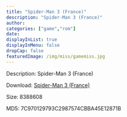 ```yaml
---
title: "Spider-Man 3 (France)"
description: "Spider-Man 3 (France)"
author: 
categories: ["game","rom"]
date: 
displayInList: true
displayInMenu: false
dropCap: false
featuredImage: /img/miss/gamemiss.jpg
---
```


Description: Spider-Man 3 (France)

Download: <a style="text-decoration:underline;" href="https://mega.nz/#!CGR2SKhZ!M_MowxPM6WdIurz__o0Zxs-vj0citg4cKXVHA384tbw" target = "_blank" rel = "nofollow" > Spider-Man 3 (France)</a>

Size: 8388608

MD5: 7C970129793C2987574CBBA45E12871B

